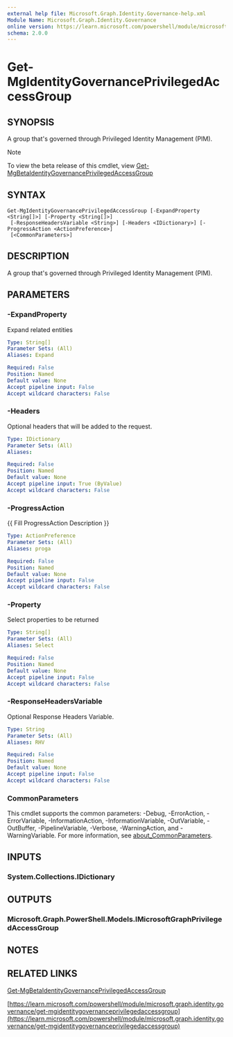 ```yaml
---
external help file: Microsoft.Graph.Identity.Governance-help.xml
Module Name: Microsoft.Graph.Identity.Governance
online version: https://learn.microsoft.com/powershell/module/microsoft.graph.identity.governance/get-mgidentitygovernanceprivilegedaccessgroup
schema: 2.0.0
---
```


# Get-MgIdentityGovernancePrivilegedAccessGroup

## SYNOPSIS
A group that's governed through Privileged Identity Management (PIM).

> [!NOTE]
> To view the beta release of this cmdlet, view [Get-MgBetaIdentityGovernancePrivilegedAccessGroup](/powershell/module/Microsoft.Graph.Beta.Identity.Governance/Get-MgBetaIdentityGovernancePrivilegedAccessGroup?view=graph-powershell-beta)

## SYNTAX

```
Get-MgIdentityGovernancePrivilegedAccessGroup [-ExpandProperty <String[]>] [-Property <String[]>]
 [-ResponseHeadersVariable <String>] [-Headers <IDictionary>] [-ProgressAction <ActionPreference>]
 [<CommonParameters>]
```

## DESCRIPTION
A group that's governed through Privileged Identity Management (PIM).

## PARAMETERS

### -ExpandProperty
Expand related entities

```yaml
Type: String[]
Parameter Sets: (All)
Aliases: Expand

Required: False
Position: Named
Default value: None
Accept pipeline input: False
Accept wildcard characters: False
```

### -Headers
Optional headers that will be added to the request.

```yaml
Type: IDictionary
Parameter Sets: (All)
Aliases:

Required: False
Position: Named
Default value: None
Accept pipeline input: True (ByValue)
Accept wildcard characters: False
```

### -ProgressAction
{{ Fill ProgressAction Description }}

```yaml
Type: ActionPreference
Parameter Sets: (All)
Aliases: proga

Required: False
Position: Named
Default value: None
Accept pipeline input: False
Accept wildcard characters: False
```

### -Property
Select properties to be returned

```yaml
Type: String[]
Parameter Sets: (All)
Aliases: Select

Required: False
Position: Named
Default value: None
Accept pipeline input: False
Accept wildcard characters: False
```

### -ResponseHeadersVariable
Optional Response Headers Variable.

```yaml
Type: String
Parameter Sets: (All)
Aliases: RHV

Required: False
Position: Named
Default value: None
Accept pipeline input: False
Accept wildcard characters: False
```

### CommonParameters
This cmdlet supports the common parameters: -Debug, -ErrorAction, -ErrorVariable, -InformationAction, -InformationVariable, -OutVariable, -OutBuffer, -PipelineVariable, -Verbose, -WarningAction, and -WarningVariable. For more information, see [about_CommonParameters](http://go.microsoft.com/fwlink/?LinkID=113216).

## INPUTS

### System.Collections.IDictionary
## OUTPUTS

### Microsoft.Graph.PowerShell.Models.IMicrosoftGraphPrivilegedAccessGroup
## NOTES

## RELATED LINKS
[Get-MgBetaIdentityGovernancePrivilegedAccessGroup](/powershell/module/Microsoft.Graph.Beta.Identity.Governance/Get-MgBetaIdentityGovernancePrivilegedAccessGroup?view=graph-powershell-beta)

[https://learn.microsoft.com/powershell/module/microsoft.graph.identity.governance/get-mgidentitygovernanceprivilegedaccessgroup](https://learn.microsoft.com/powershell/module/microsoft.graph.identity.governance/get-mgidentitygovernanceprivilegedaccessgroup)






